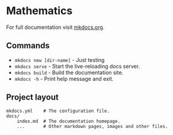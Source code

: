 # Mathematics

For full documentation visit [mkdocs.org](https://www.mkdocs.org).

## Commands

* `mkdocs new [dir-name]` - Just testing
* `mkdocs serve` - Start the live-reloading docs server.
* `mkdocs build` - Build the documentation site.
* `mkdocs -h` - Print help message and exit.

## Project layout

    mkdocs.yml    # The configuration file.
    docs/
        index.md  # The documentation homepage.
        ...       # Other markdown pages, images and other files.
